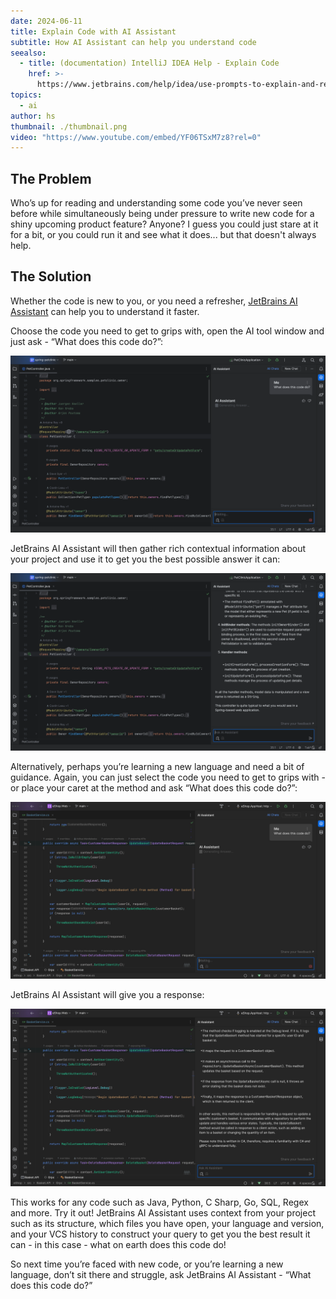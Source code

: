 ```yaml
---
date: 2024-06-11
title: Explain Code with AI Assistant
subtitle: How AI Assistant can help you understand code
seealso:
  - title: (documentation) IntelliJ IDEA Help - Explain Code
    href: >-
      https://www.jetbrains.com/help/idea/use-prompts-to-explain-and-refactor-your-code.html#ai-explain-code
topics:
  - ai
author: hs
thumbnail: ./thumbnail.png
video: "https://www.youtube.com/embed/YF06TSxM7z8?rel=0"
---
```


## The Problem

Who’s up for reading and understanding some code you’ve never seen before while simultaneously being under pressure to write new code for a shiny upcoming product feature? Anyone? I guess you could just stare at it for a bit, or you could run it and see what it does... but that doesn't always help.

## The Solution

Whether the code is new to you, or you need a refresher, [JetBrains AI Assistant](https://www.jetbrains.com/ai/) can help you to understand it faster.

Choose the code you need to get to grips with, open the AI tool window and just ask - “What does this code do?”:

![what-does-code-do.png](what-does-code-do.png)

JetBrains AI Assistant will then gather rich contextual information about your project and use it to get you the best possible answer it can:

![what-does-code-do-answer.png](what-does-code-do-answer.png)

Alternatively, perhaps you’re learning a new language and need a bit of guidance. Again, you can just select the code you need to get to grips with - or place your caret at the method and ask “What does this code do?”:

![what-does-code-do-dn.png](what-does-code-do-dn.png)

JetBrains AI Assistant will give you a response:

![what-does-code-do-dn-answer.png](what-does-code-do-dn-answer.png)

This works for any code such as Java, Python, C Sharp, Go, SQL, Regex and more. Try it out! JetBrains AI Assistant uses context from your project such as its structure, which files you have open, your language and version, and your VCS history to construct your query to get you the best result it can - in this case - what on earth does this code do!

So next time you’re faced with new code, or you’re learning a new language, don’t sit there and struggle, ask JetBrains AI Assistant - “What does this code do?”
